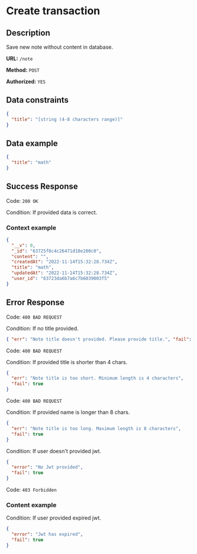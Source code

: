 # Create transaction

## Description

Save new note without content in database.

<b>URL:</b> `/note`

<b>Method:</b> `POST`

<b>Authorized:</b> `YES`

## Data constraints

```json
{
  "title": "[string (4-8 characters range)]"
}
```

## Data example

```json
{
  "title": "math"
}
```

## Success Response

Code: `200 OK`

Condition: If provided data is correct.

### Context example

```json
{
  "__v": 0,
  "_id": "63725f8c4c26471d10e200c0",
  "content": "",
  "createdAt": "2022-11-14T15:32:28.734Z",
  "title": "math",
  "updatedAt": "2022-11-14T15:32:28.734Z",
  "user_id": "63723da6b7a6c7b6039003f5"
}
```

## Error Response

Code: `400 BAD REQUEST`

Condition: If no title provided.

```json
{ "err": "Note title doesn't provided. Please provide title.", "fail": true }
```

Code: `400 BAD REQUEST`

Condition: If provided title is shorter than 4 chars.

```json
{
  "err": "Note title is too short. Minimum length is 4 characters",
  "fail": true
}
```

Code: `400 BAD REQUEST`

Condition: If provided name is longer than 8 chars.

```json
{
  "err": "Note title is too long. Maximum length is 8 characters",
  "fail": true
}
```

Condition: If user doesn't provided jwt.

```json
{
  "error": "No Jwt provided",
  "fail": true
}
```

Code: `403 Forbidden`

### Content example

Condition: If user provided expired jwt.

```json
{
  "error": "Jwt has expired",
  "fail": true
}
```

